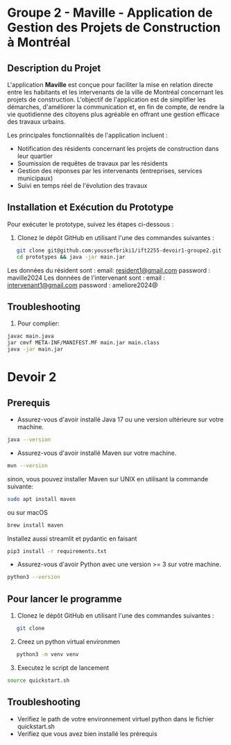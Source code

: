 # Groupe 2 - Maville - Application de Gestion des Projets de Construction à Montréal

## Description du Projet

L'application **Maville** est conçue pour faciliter la mise en relation directe entre les habitants et les intervenants de la ville de Montréal concernant les projets de construction. L'objectif de l'application est de simplifier les démarches, d'améliorer la communication et, en fin de compte, de rendre la vie quotidienne des citoyens plus agréable en offrant une gestion efficace des travaux urbains.

Les principales fonctionnalités de l'application incluent :

- Notification des résidents concernant les projets de construction dans leur quartier
- Soumission de requêtes de travaux par les résidents
- Gestion des réponses par les intervenants (entreprises, services municipaux)
- Suivi en temps réel de l'évolution des travaux

## Installation et Exécution du Prototype

Pour exécuter le prototype, suivez les étapes ci-dessous :

1. Clonez le dépôt GitHub en utilisant l'une des commandes suivantes :

```bash
   git clone git@github.com:youssefbriki1/ift2255-devoir1-groupe2.git
   cd prototypes && java -jar main.jar
```


Les données du résident sont : email: resident1@gmail.com password : maville2024 
Les données de l'intervenant sont : email : intervenant1@gmail.com password : ameliore2024@


## Troubleshooting

1. Pour complier: 

```bash
javac main.java
jar cmvf META-INF/MANIFEST.MF main.jar main.class
java -jar main.jar

```

# Devoir 2

## Prerequis
- Assurez-vous d'avoir installé Java 17 ou une version ultérieure sur votre machine. 
```bash
java --version
```
- Assurez-vous d'avoir installé Maven sur votre machine.
```bash
mvn --version
```

sinon, vous pouvez installer Maven sur UNIX en utilisant la commande suivante:

```bash
sudo apt install maven
```

ou sur macOS

```bash
brew install maven
```
Installez aussi streamlit et pydantic en faisant

```bash
pip3 install -r requirements.txt
```
- Assurez-vous d'avoir Python avec une version >= 3 sur votre machine.
```bash
python3 --version
```

## Pour lancer le programme

1. Clonez le dépôt GitHub en utilisant l'une des commandes suivantes :

```bash
   git clone
```

2. Creez un python virtual environmen
   
```bash
   python3 -m venv venv
```

3. Executez le script de lancement

```bash
source quickstart.sh
```


## Troubleshooting

- Verifiez le path de votre environnement virtuel python dans le fichier quickstart.sh
- Verifiez que vous avez bien installé les prérequis
